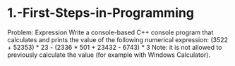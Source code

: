 # 1.-First-Steps-in-Programming
Problem: Expression Write a console-based C++ console program that calculates and prints the value of the following  numerical expression: (3522 + 52353) * 23 - (2336 * 501 + 23432 - 6743) * 3 Note: it is not allowed to previously calculate the value (for example with Windows Calculator).
